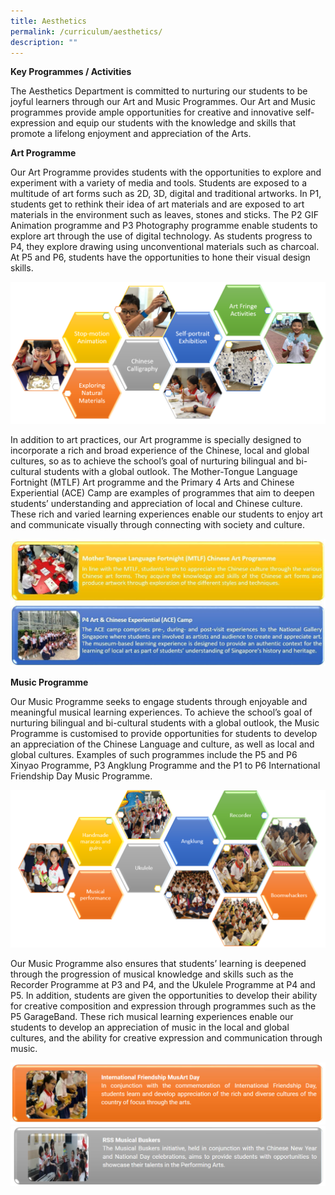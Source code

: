 ```yaml
---
title: Aesthetics
permalink: /curriculum/aesthetics/
description: ""
---
```

**Key Programmes / Activities**

The Aesthetics Department is committed to nurturing our students to be joyful learners through our Art and Music Programmes. Our Art and Music programmes provide ample opportunities for creative and innovative self-expression and equip our students with the knowledge and skills that promote a lifelong enjoyment and appreciation of the Arts.

**Art Programme**

Our Art Programme provides students with the opportunities to explore and experiment with a variety of media and tools. Students are exposed to a multitude of art forms such as 2D, 3D, digital and traditional artworks. In P1, students get to rethink their idea of art materials and are exposed to art materials in the environment such as leaves, stones and sticks. The P2 GIF Animation programme and P3 Photography programme enable students to explore art through the use of digital technology. As students progress to P4, they explore drawing using unconventional materials such as charcoal. At P5 and P6, students have the opportunities to hone their visual design skills.

![](/images/Art_1.png)

In addition to art practices, our Art programme is specially designed to incorporate a rich and broad experience of the Chinese, local and global cultures, so as to achieve the school’s goal of nurturing bilingual and bi-cultural students with a global outlook. The Mother-Tongue Language Fortnight (MTLF) Art programme and the Primary 4 Arts and Chinese Experiential (ACE) Camp are examples of programmes that aim to deepen students’ understanding and appreciation of local and Chinese culture. These rich and varied learning experiences enable our students to enjoy art and communicate visually through connecting with society and culture.

![](/images/Aesthetics%2024August.jpeg)

**Music Programme**

Our Music Programme seeks to engage students through enjoyable and meaningful musical learning experiences. To achieve the school’s goal of nurturing bilingual and bi-cultural students with a global outlook, the Music Programme is customised to provide opportunities for students to develop an appreciation of the Chinese Language and culture, as well as local and global cultures. Examples of such programmes include the P5 and P6 Xinyao Programme, P3 Angklung Programme and the P1 to P6 International Friendship Day Music Programme.

![](/images/Music_1.png)

Our Music Programme also ensures that students’ learning is deepened through the progression of musical knowledge and skills such as the Recorder Programme at P3 and P4, and the Ukulele Programme at P4 and P5. In addition, students are given the opportunities to develop their ability for creative composition and expression through programmes such as the P5 GarageBand. These rich musical learning experiences enable our students to develop an appreciation of music in the local and global cultures, and the ability for creative expression and communication through music.

![](/images/IF%20MusArt%20Day.png)
![](/images/RSS%20Musical%20Buskers.png)